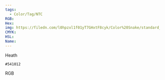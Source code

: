 ```yaml
---
tags:
  - Color/Tag/NTC
RGB:
Hex:
img: https://filedn.com/l0hpzxl1f01yT7GHxtF8cyk/Color%20Snake/standard_csv_to_svg/%23/541012.svg
CMYK:
HSL:
Name:
---
```

Heath
```palette
#541012
```
RGB
